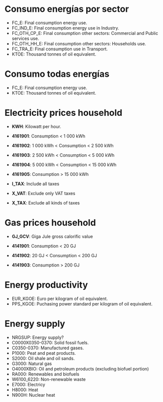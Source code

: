 # Consumo energías por sector
- FC_E: Final consumption energy use.
- FC_IND_E: Final consumption energy use in Industry.
- FC_OTH_CP_E: Final consumption other sectors: Commercial and Public services use.
- FC_OTH_HH_E: Final consumption other sectors: Households use.
- FC_TRA_E: Final consumption use in Transport.
- KTOE: Thousand tonnes of oil equivalent.

# Consumo todas energías
- FC_E: Final consumption energy use.
- KTOE: Thousand tonnes of oil equivalent.

# Electricity prices household
- **KWH**: Kilowatt per hour.

- **4161901**: Consumption < 1 000 kWh

- **4161902**: 1 000 kWh < Consumption < 2 500 kWh

- **4161903**: 2 500 kWh < Consumption < 5 000 kWh

- **4161904**: 5 000 kWh < Consumption < 15 000 kWh

- **4161905**: Consumption > 15 000 kWh

- **I_TAX**: Include all taxes

- **X_VAT**: Exclude only VAT taxes

- **X_TAX**: Exclude all kinds of taxes

# Gas prices household
- **GJ_GCV**: Giga Jule gross calorific value

- **4141901**: Consumption < 20 GJ
- **4141902**: 20 GJ < Consumption < 200 GJ
- **4141903**: Consumption > 200 GJ

# Energy productivity
- EUR_KGOE: Euro per kilogram of oil equivalent.
- PPS_KGOE: Puchasing power standard per kilogram of oil equivalent.

# Energy supply
- NRGSUP: Energy supply?
- C0000X0350-0370: Solid fossil fuels.
- C0350-0370: Manufactured gases.
- P1000: Peat and peat products.
- S2000: Oil shale and oil sands.
- G3000: Natural gas
- O4000XBIO: Oil and petroleum products (excluding biofuel portion)
- RA000: Renewables and biofuels
- W6100_6220: Non-renewable waste
- E7000: Electricy
- H8000: Heat
- N900H: Nuclear heat



